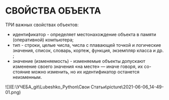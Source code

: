 # СВОЙСТВА ОБЪЕКТА

ТРИ важных свойствах объектов:

* идентификатор -   определяет местонахождение объекта в памяти (оперативной) компьютера;
* тип - строки, целые числа, числа с плавающей точкой и логические значения, список, словарь, кортеж, функция, экземпляр класса и др. ;
* значение (изменяемость) - изменяемые объекты допускают изменение своего значения «на месте» — иначе говоря, их со-
  стояние можно изменить, но их идентификатор останется неизменным.

![](E:\УЧЕБА_git\Lubeshko_Python\Свои Статьи\picture\2021-06-06_14-49-01.png)